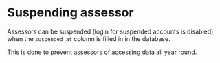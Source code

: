 # Suspending assessor

Assessors can be suspended (login for suspended accounts is disabled) when the `suspended_at` column is filled in in the database. 

This is done to prevent assessors of accessing data all year round.